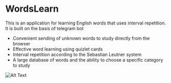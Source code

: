 # WordsLearn

This is an application for learning English words that uses interval repetition. It is built on the basis of telegram bot

* Convenient sending of unknown words to study directly from the browser
* Effective word learning using quizlet cards
* Interval repetition according to the Sebastian Leutner system
* A large database of words and the ability to choose a specific category to study

![Alt Text](https://giphy.com/gifs/w025DbvwrUDeaaTKSW?utm_source=media-link&utm_medium=landing&utm_campaign=Media%20Links&utm_term=)
